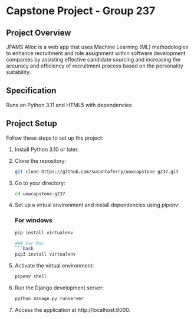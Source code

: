 # Capstone Project - Group 237

## Project Overview

JFAMS Alloc is a web app that uses Machine Learning (ML) methodologies to enhance recruitment and role assignment within software development companies by assisting effective candidate sourcing and increasing the accuracy and efficiency of recruitment process based on the personality suitability.

## Specification
Runs on Python 3.11 and HTML5 with dependencies

## Project Setup

Follow these steps to set up the project:

1. Install Python 3.10 or later.

2. Clone the repository:

   ```bash
   git clone https://github.com/susantoferry/uowcapstone-g237.git
   
3. Go to your directory:
   
   ```bash
   cd uowcapstone-g237
   
5. Set up a virtual environment and install dependencies using pipenv:
   
   ### For windows
   ```bash
   pip install virtualenv

   ### For Mac
   ```bash
   pip3 install virtualenv
   
   
7. Activate the virtual environment:
   
   ```bash
   pipenv shell
   
9. Run the Django development server:

   ```bash
   python manage.py runserver

11. Access the application at http://localhost:8000.
   
   
   
